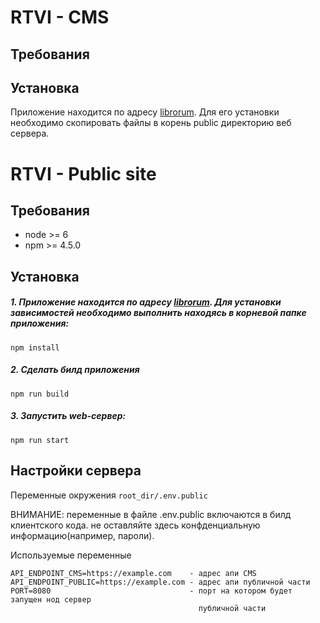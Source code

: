 # RTVI - CMS

## Требования

## Установка

Приложение находится по адресу [librorum](https://gitlab.ddemo.ru/a.volkov/librorum/tree/master/public/app/react_project/build). Для его установки необходимо скопировать файлы в корень public директорию веб сервера.


# RTVI - Public site

## Требования

- node >= 6
- npm >= 4.5.0

## Установка

##### 1. Приложение находится по адресу [librorum](https://gitlab.ddemo.ru/a.volkov/librorum/tree/master/public/app/front-react/). Для установки зависимостей необходимо выполнить находясь в корневой папке приложения:
``` npm install ```

##### 2. Сделать билд приложения
``` npm run build ```

##### 3. Запустить web-сервер:
``` npm run start ```

## Настройки сервера

Переменные окружения
``` root_dir/.env.public ```

ВНИМАНИЕ: переменные в файле .env.public включаются в билд клиентского кода. не оставляйте здесь конфденциальную информацию(например, пароли).

Используемые переменные
```
API_ENDPOINT_CMS=https://example.com    - адрес апи CMS
API_ENDPOINT_PUBLIC=https://example.com - адрес апи публичной части
PORT=8080                               - порт на котором будет запущен нод сервер 
                                          публичной части
```